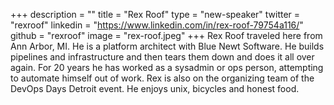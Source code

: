 +++
description = ""
title = "Rex Roof"
type = "new-speaker"
twitter = "rexroof"
linkedin = "https://www.linkedin.com/in/rex-roof-79754a116/"
github = "rexroof"
image = "rex-roof.jpeg"
+++
Rex Roof traveled here from Ann Arbor, MI.  He is a platform architect with Blue Newt Software.  He builds pipelines and infrastructure and then tears them down and does it all over again.  For 20 years he has worked as a sysadmin or ops person, attempting to automate himself out of work. Rex is also on the organizing team of the DevOps Days Detroit event.   He enjoys unix, bicycles and honest food.